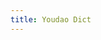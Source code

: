 ```yaml
---
title: Youdao Dict
---
```


<script>
    if (/(x64|WOW64)/i.test(navigator.userAgent)) {
        window.location.href = "http://cidian.youdao.com/download/YoudaoDict.exe";
    }
    if (/(x86_64)/i.test(navigator.userAgent)) {
        window.location.href = "http://cidian.youdao.com/download/YoudaoDict.exe";
    }
    if (/(Macintosh)/i.test(navigator.userAgent)) {
        window.location.href = "http://codown.youdao.com/cidian/download/MacDict.dmg";
    }
    if (/(iPhone|iPod)/i.test(navigator.userAgent)) {
        window.location.href = "https://itunes.apple.com/cn/app/id353115739";
    }
    if (/(iPad)/i.test(navigator.userAgent)) {
        window.location.href = "https://itunes.apple.com/cn/app/id388358640";
    }
    if (/(Android)/i.test(navigator.userAgent)) {
        window.location.href = "http://openbox.mobilem.360.cn/index/d/sid/2927";
    };
</script>
